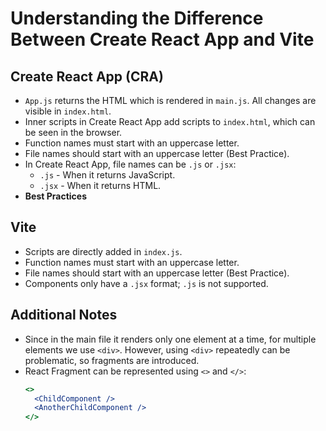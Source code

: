 # Understanding the Difference Between Create React App and Vite

## Create React App (CRA)
- `App.js` returns the HTML which is rendered in `main.js`. All changes are visible in `index.html`.
- Inner scripts in Create React App add scripts to `index.html`, which can be seen in the browser.
- Function names must start with an uppercase letter.
- File names should start with an uppercase letter (Best Practice).
- In Create React App, file names can be `.js` or `.jsx`:
  - `.js` - When it returns JavaScript.
  - `.jsx` - When it returns HTML.
- **Best Practices**

## Vite
- Scripts are directly added in `index.js`.
- Function names must start with an uppercase letter.
- File names should start with an uppercase letter (Best Practice).
- Components only have a `.jsx` format; `.js` is not supported.

## Additional Notes
- Since in the main file it renders only one element at a time, for multiple elements we use `<div>`. However, using `<div>` repeatedly can be problematic, so fragments are introduced.
- React Fragment can be represented using `<>` and `</>`:
  ```jsx
  <>
    <ChildComponent />
    <AnotherChildComponent />
  </>
